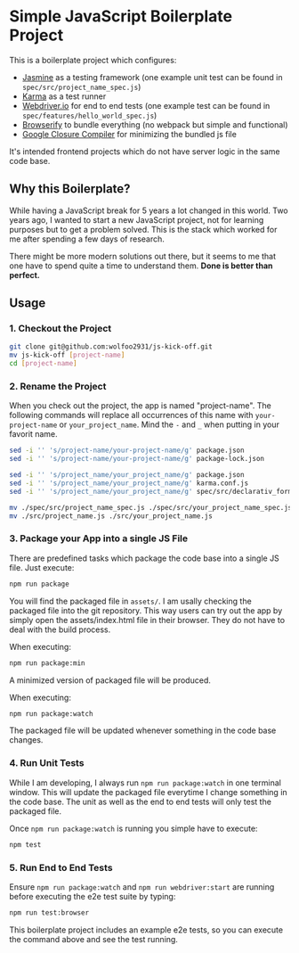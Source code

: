 # Simple JavaScript Boilerplate Project

This is a boilerplate project which configures:

- [Jasmine](https://jasmine.github.io/) as a testing framework (one example unit test can be found in `spec/src/project_name_spec.js`)
- [Karma](https://karma-runner.github.io/latest/index.html) as a test runner
- [Webdriver.io](https://webdriver.io/) for end to end tests (one example test can be found in `spec/features/hello_world_spec.js`)
- [Browserify](http://browserify.org/) to bundle everything (no webpack but simple and functional)
- [Google Closure Compiler](https://github.com/google/closure-compiler) for minimizing the bundled js file

It's intended frontend projects which do not have server logic in the same code base.

## Why this Boilerplate?

While having a JavaScript break for 5 years a lot changed in this world. Two years ago, I wanted to start a new JavaScript project, not for learning purposes but to get a problem solved. This is the stack which worked for me after spending a few days of research.

There might be more modern solutions out there, but it seems to me that one have to spend quite a time to understand them. __Done is better than perfect.__

## Usage

### 1. Checkout the Project

```bash
git clone git@github.com:wolfoo2931/js-kick-off.git
mv js-kick-off [project-name]
cd [project-name]
```

### 2. Rename the Project

When you check out the project, the app is named "project-name". The following
commands will replace all occurrences of this name with `your-project-name` or `your_project_name`. Mind the `-` and `_` when putting in your favorit name.

```bash
sed -i '' 's/project-name/your-project-name/g' package.json
sed -i '' 's/project-name/your-project-name/g' package-lock.json

sed -i '' 's/project_name/your_project_name/g' package.json
sed -i '' 's/project_name/your_project_name/g' karma.conf.js
sed -i '' 's/project_name/your_project_name/g' spec/src/declarativ_forms_spec.js

mv ./spec/src/project_name_spec.js ./spec/src/your_project_name_spec.js
mv ./src/project_name.js ./src/your_project_name.js
```
### 3. Package your App into a single JS File

There are predefined tasks which package the code base into a single JS file. Just
execute:

```bash
npm run package
```

You will find the packaged file in `assets/`. I am usally checking the packaged file into the git repository. This way users can try out the app by simply open the assets/index.html file in their browser. They do not have to deal with the build process.

When executing:

```bash
npm run package:min
```

A minimized version of packaged file will be produced.


When executing:

```bash
npm run package:watch
```

The packaged file will be updated whenever something in the code base changes.

### 4. Run Unit Tests

While I am developing, I always run `npm run package:watch` in one terminal window. This will update the packaged file everytime I change something in the code base. The unit as well as the end to end tests will only test the packaged file.

Once `npm run package:watch` is running you simple have to execute:

```bash
npm test
```

### 5. Run End to End Tests

Ensure `npm run package:watch` and `npm run webdriver:start` are running before executing the e2e test suite by typing:

```bash
npm run test:browser
```

This boilerplate project includes an example e2e tests, so you can execute the command above and see the test running.

